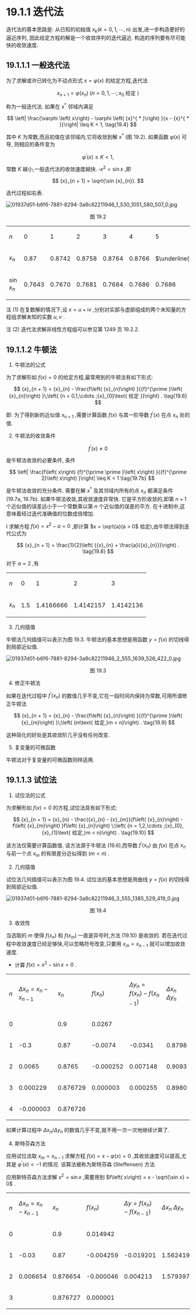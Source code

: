 # 19.1.1 迭代法

迭代法的基本思路是: 从已知的初始值 ${x}_{k}\left( {k = 0,1,\cdots , n}\right)$ 出发,进一步构造更好的逼近序列, 因此给定方程的解是一个收敛序列的迭代逼近. 构造的序列要有尽可能快的收敛速度.

## 19.1.1.1 一般迭代法

为了求解或许已转化为不动点形式 $x = \varphi \left( x\right)$ 的给定方程,迭代法

$$
{x}_{n + 1} = \varphi \left( {x}_{n}\right) \;\left( {n = 0,1,\cdots ;{x}_{0}\text{ 给定 }}\right)  \tag{19.3}
$$

称为一般迭代法. 如果在 ${x}^{ * }$ 邻域内满足

$$
\left| \frac{\varphi \left( x\right)  - \varphi \left( {x}^{ * }\right) }{x - {x}^{ * }}\right|  \leq  K < 1, \tag{19.4}
$$

其中 $K$ 为常数,而且初值在该邻域内,它将收敛到解 ${x}^{ * }$ (图 19.2). 如果函数 $\varphi \left( x\right)$ 可导, 则相应的条件变为

$$
{\varphi }^{\prime }\left( x\right)  \leq  K < 1, \tag{19.5}
$$

常数 $K$ 越小,一般迭代法的收敛速度越快. $\square {x}^{2} = \sin x$ ,即

$$
{x}_{n + 1} = \sqrt{\sin {x}_{n}}.
$$

迭代过程如右表.

![01937d01-b6f6-7881-8294-3a9c82211946_1_530_1051_580_507_0.jpg](/images/01937d01-b6f6-7881-8294-3a9c82211946_1_530_1051_580_507_0.jpg)

<center>图 19.2</center>

<table><tr><td>

$n$

</td><td>

0

</td><td>

1

</td><td>

2

</td><td>

3

</td><td>

4

</td><td>

5

</td></tr><tr><td>

${x}_{n}$

</td><td>

0.87

</td><td>

0.8742

</td><td>

0.8758

</td><td>

0.8764

</td><td>

0.8766

</td><td>

$\underline{0.8767}$

</td></tr><tr><td>

$\sin {x}_{n}$

</td><td>

0.7643

</td><td>

0.7670

</td><td>

0.7681

</td><td>

0.7684

</td><td>

0.7686

</td><td>

0.7686

</td></tr></table>

注 (1) 在复数解的情况下,设 $x = u + \mathrm{i}v$ ,分别对实部与虚部组成的两个未知量的方程组求解未知的实数 $u, v$ .

注 (2) 迭代法求解非线性方程组可以参见第 1249 页 19.2.2.

## 19.1.1.2 牛顿法

1. 牛顿法的公式

为了求解形如 $f\left( x\right)  = 0$ 的给定方程,最常用到的牛顿法有如下形式:

$$
{x}_{n + 1} = {x}_{n} - \frac{f\left( {x}_{n}\right) }{{f}^{\prime }\left( {x}_{n}\right) }\;\left( {n = 0,1,\cdots ;{x}_{0}\text{ 给定 }}\right) . \tag{19.6}
$$

即: 为了得到新的近似值 ${x}_{n + 1}$ ,需要计算函数 $f\left( x\right)$ 与其一阶导数 ${f}^{\prime }\left( x\right)$ 在点 ${x}_{n}$ 处的值.

2. 牛顿法的收敛条件

$$
{f}^{\prime }\left( x\right)  \neq  0 \tag{19.7a}
$$

是牛顿法收敛的必要条件, 条件

$$
\left| \frac{f\left( x\right) {f}^{\prime \prime }\left( x\right) }{{f}^{\prime 2}\left( x\right) }\right|  \leq  K < 1 \tag{19.7b}
$$

是牛顿法收敛的充分条件. 需要在解 ${x}^{ * }$ 及其邻域内所有的点 ${x}_{n}$ 都满足条件 (19.7a, 19.7b). 如果牛顿法收敛,其收敛速度非常快. 它是平方阶收敛的,即第 $n + 1$ 个近似值的误差远小于一个常数乘以第 $n$ 个近似值的误差的平方. 在十进制中,这意味着经过迭代准确值的位数成倍增加.

I 求解方程 $f\left( x\right)  = {x}^{2} - a = 0$ ,即计算 $x = \sqrt{a}(a > 0$ 给定),由牛顿法得到迭代公式为

$$
{x}_{n + 1} = \frac{1}{2}\left( {{x}_{n} + \frac{a}{{x}_{n}}}\right) . \tag{19.8}
$$

对于 $a = 2$ ,有

<table><tr><td>

$n$

</td><td>

0

</td><td>

1

</td><td>

2

</td><td>

3

</td></tr><tr><td>

${x}_{n}$

</td><td>

1.5

</td><td>

1.4166666

</td><td>

1.4142157

</td><td>

1.4142136

</td></tr></table>

3. 几何插值

牛顿法几何插值可以表示为图 19.3. 牛顿法的基本思想是用函数 $y = f\left( x\right)$ 的切线得到局部近似值.

![01937d01-b6f6-7881-8294-3a9c82211946_2_555_1639_526_422_0.jpg](/images/01937d01-b6f6-7881-8294-3a9c82211946_2_555_1639_526_422_0.jpg)

<center>图 19.3</center>

4. 修正牛顿法

如果在迭代过程中 ${f}^{\prime }\left( {x}_{n}\right)$ 的数值几乎不变,它在一段时间内保持为常数,可用所谓修正牛顿法

$$
{x}_{n + 1} = {x}_{n} - \frac{f\left( {x}_{n}\right) }{{f}^{\prime }\left( {x}_{m}\right) }\;\left( {m\text{ 给定,}m < n}\right) . \tag{19.9}
$$

这种简化的好处是其收敛阶几乎没有任何改变.

5. 复变量的可微函数

牛顿法对于复变量的可微函数同样适用.

## 19.1.1.3 试位法

1. 试位法的公式

为求解形如 $f\left( x\right)  = 0$ 的方程,试位法具有如下形式:

$$
{x}_{n + 1} = {x}_{n} - \frac{{x}_{n} - {x}_{m}}{f\left( {x}_{n}\right)  - f\left( {x}_{m}\right) }f\left( {x}_{n}\right) \;\left( {n = 1,2,\cdots ;{x}_{0},{x}_{1}\text{ 给定,}m < n}\right) . \tag{19.10}
$$

该方法仅需要计算函数值. 该方法源于牛顿法 (19.6),而导数 ${f}^{\prime }\left( {x}_{n}\right)$ 由 $f\left( x\right)$ 在点 ${x}_{n}$ 与前一个点 ${x}_{m}$ 的有限差分近似得到 $\left( {m < n}\right)$ .

2. 几何插值

试位法几何插值可以表示为图 19.4. 试位法的基本思想是用曲线 $y = f\left( x\right)$ 的切线得到局部近似值.

![01937d01-b6f6-7881-8294-3a9c82211946_3_555_1385_529_419_0.jpg](/images/01937d01-b6f6-7881-8294-3a9c82211946_3_555_1385_529_419_0.jpg)

<center>图 19.4</center>

3. 收敛性

当选取的 $m$ 使得 $f\left( {x}_{n}\right)$ 和 $f\left( {x}_{m}\right)$ 一直是异号时,方法 (19.10) 是收敛的. 若在迭代过程中收敛速度已经足够快,可以忽略符号改变,只要用 ${x}_{m} = {x}_{n - 1}$ 就可以增加收敛速度.

- 计算 $f\left( x\right)  = {x}^{2} - \sin x = 0$ .

<table><tr><td>

$n$

</td><td>

$\Delta {x}_{n} = {x}_{n} - {x}_{n - 1}$

</td><td>

${x}_{n}$

</td><td>

$f\left( {x}_{n}\right)$

</td><td>

$\Delta {y}_{n} = f\left( {x}_{n}\right)  - f\left( {x}_{n - 1}\right)$

</td><td>

$\Delta {x}_{n}$ $\Delta {y}_{n}$

</td></tr><tr><td>

0

</td><td/><td>

0.9

</td><td>

0.0267

</td><td/><td/></tr><tr><td>

1

</td><td>

-0.3

</td><td>

0.87

</td><td>

-0.0074

</td><td>

-0.0341

</td><td>

0.8798

</td></tr><tr><td>

2

</td><td>

0.0065

</td><td>

0.8765

</td><td>

-0.000252

</td><td>

0.007148

</td><td>

0.9093

</td></tr><tr><td>

3

</td><td>

0.000229

</td><td>

0.876729

</td><td>

0.000003

</td><td>

0.000255

</td><td>

0.8980

</td></tr><tr><td>

4

</td><td>

-0.000003

</td><td>

0.876726

</td><td/><td/><td/></tr></table>

如果计算过程中 $\Delta {x}_{n}/\Delta {y}_{n}$ 的数值几乎不变,就不用一次一次地继续计算了.

4. 斯特芬森方法

应用试位法取 ${x}_{m} = {x}_{n - 1}$ 求解方程 $f\left( x\right)  = x - \varphi \left( x\right)  = 0$ ,其收敛速度可以提高,尤其是 ${\varphi }^{\prime }\left( x\right)  <  - 1$ 的情况. 该算法被称为斯特芬森 (Steffensen) 方法.

应用斯特芬森方法求解 ${x}^{2} = \sin x$ ,需要用到 $f\left( x\right)  = x - \sqrt{\sin x} = 0$ .

<table><tr><td>

$n$

</td><td>

$\Delta {x}_{n} = {x}_{n} - {x}_{n - 1}$

</td><td>

${x}_{n}$

</td><td>

$f\left( {x}_{n}\right)$

</td><td>

${\Delta y} = f\left( {x}_{n}\right)  - f\left( {x}_{n - 1}\right)$

</td><td>

$\Delta {x}_{n}$ $\Delta {y}_{n}$

</td></tr><tr><td>

0

</td><td/><td>

0.9

</td><td>

0.014942

</td><td/><td/></tr><tr><td>

1

</td><td>

-0.03

</td><td>

0.87

</td><td>

-0.004259

</td><td>

-0.019201

</td><td>

1.562419

</td></tr><tr><td>

2

</td><td>

0.006654

</td><td>

0.876654

</td><td>

-0.000046

</td><td>

0.004213

</td><td>

1.579397

</td></tr><tr><td>

3

</td><td/><td>

0.876727

</td><td>

0.000001

</td><td/><td/></tr></table>
